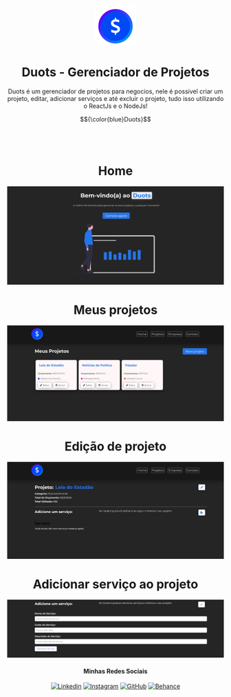 <div align="center">
 <img src="https://github.com/MatheusCanesso/duots/blob/main/src/img/logo.png"/>
<h1 font-size: 2rem; font-weight: 600; text-transform: uppercase;>Duots - Gerenciador de Projetos</h1>

<p>Duots é um gerenciador de projetos para negocios, nele é possivel criar um projeto, editar, adicionar serviços e até excluir o projeto, tudo isso utilizando o ReactJs e o NodeJs!</p>

$${\color{blue}Duots}$$
<br>

</br>

<h1>Home</h1>

 <img border-radius="10px" src="https://github.com/MatheusCanesso/duots/blob/main/src/img/01.png"/>

 <br>

 <h1>Meus projetos</h1>

  <img border-radius="10px" src="https://github.com/MatheusCanesso/duots/blob/main/src/img/02.png"/>

 <br>

 <h1>Edição de projeto</h1>

  <img border-radius="10px" src="https://github.com/MatheusCanesso/duots/blob/main/src/img/03.png"/>

 <br>

 <h1>Adicionar serviço ao projeto</h1>

  <img border-radius="10px" src="https://github.com/MatheusCanesso/duots/blob/main/src/img/04.png"/>

 <br>

 <div align="center" padding="15px">

 <h4>Minhas Redes Sociais</h4>
  
[![Linkedin](https://img.shields.io/badge/LinkedIn-0077B5?style=for-the-badge&logo=linkedin&logoColor=white)](https://www.linkedin.com/in/matheus-canesso-bbbb65202/)
[![Instagram](https://img.shields.io/badge/Instagram-E4405F?style=for-the-badge&logo=instagram&logoColor=white)]()
[![GitHub](https://img.shields.io/badge/GitHub-100000?style=for-the-badge&logo=github&logoColor=white)](https://github.com/MatheusCanesso)
[![Behance](https://img.shields.io/badge/-Behance-blue?style=for-the-badge&logo=behance&logoColor=white)](https://www.behance.net/matheuscanesso)

</div>
 
 </br>
</div>
